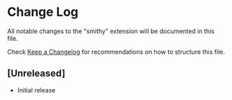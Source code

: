 # Change Log

All notable changes to the "smithy" extension will be documented in this file.

Check [Keep a Changelog](http://keepachangelog.com/) for recommendations on how to structure this file.

## [Unreleased]

- Initial release